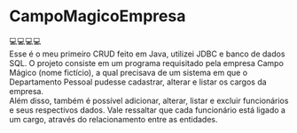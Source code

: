 # CampoMagicoEmpresa

💻💻💻💻
<br>Esse é o meu primeiro CRUD feito em Java, utilizei JDBC e banco de dados SQL. O projeto consiste em um programa requisitado pela empresa Campo Mágico (nome fictício), a qual precisava de um sistema em que o Departamento Pessoal pudesse cadastrar, alterar e listar os cargos da empresa. 
<br>Além disso, também é possível adicionar, alterar, listar e excluir funcionários e seus respectivos dados. Vale ressaltar que cada funcionário está ligado a um cargo, através do relacionamento entre as entidades.
